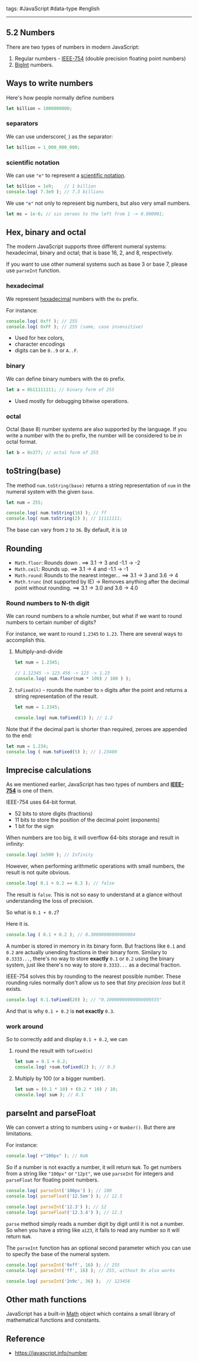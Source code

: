 tags: #JavaScript #data-type #english

<hr />

## 5.2 Numbers 
There are two types of numbers in modern JavaScript:
1. Regular numbers - [IEEE-754](https://en.wikipedia.org/wiki/IEEE_754-2008_revision) (double precision floating point numbers)
2. [BigInt](https://javascript.info/bigint) numbers.

## Ways to write numbers
Here's how people normally define numbers
```js
let billion = 1000000000;
```

### separators
We can use underscore(`_`) as the separator:
```js
let billion = 1_000_000_000;
```

### scientific notation
We can use `"e"` to represent a [scientific notation](https://www.mathsisfun.com/numbers/scientific-notation.html).
```js
let billion = 1e9;    // 1 billion
console.log( 7.3e9 ); // 7.3 billions
```

We use `"e"` not only to represent big numbers, but also very small numbers.
```js
let ms = 1e-6; // six zeroes to the left from 1 -> 0.000001;
```

## Hex, binary and octal
The modern JavaScript supports three different numeral systems: hexadecimal, binary and octal; that is base 16, 2, and 8, respectively. 

If you want to use other numeral systems such as base 3 or base 7, please use `parseInt` function.

### hexadecimal
We represent [hexadecimal](https://en.wikipedia.org/wiki/Hexadecimal) numbers with the `0x` prefix.

For instance:
```js
console.log( 0xff ); // 255
console.log( 0xFF ); // 255 (same, case insensitive)
```

- Used for hex colors,
- character encodings
- digits can be `0..9` or `A..F`.

### binary
We can define binary numbers with the `0b` prefix.

```js
let a = 0b11111111; // binary form of 255
```

- Used mostly for debugging bitwise operations.

### octal
Octal (base 8) number systems are also supported by the language. If you write a number with the `0o` prefix, the number will be considered to be in octal format.

```js
let b = 0o377; // octal form of 255
```

## toString(base)
The method `num.toString(base)` returns a string representation of `num` in the numeral system with the given `base`.

```js
let num = 255;

console.log( num.toString(16) ); // ff
console.log( num.toString(2) ); // 11111111;
```

The base can vary from `2` to `36`. By default, it is `10`

## Rounding
- `Math.floor`: Rounds down
.	==> 3.1 -> 3 and -1.1 -> -2
- `Math.ceil`: Rounds  up.
	==> 3.1 -> 4 and -1.1 -> -1
- `Math.round`: Rounds to the nearest integer...
	==> 3.1 -> 3 and 3.6 -> 4
- `Math.trunc` (not supported by IE) -> Removes anything after the decimal point without rounding.
	==> 3.1 -> 3.0 and 3.6 -> 4.0

### Round numbers to N-th digit 
We can round numbers to a whole number, but what if we want to round numbers to certain number of digits?

For instance, we want to round `1.2345` to `1.23`. There are several ways to accomplish this.

1. Multiply-and-divide
	```js
	let num = 1.2345;
	
	// 1.12345 -> 123.456 -> 123 -> 1.23
	console.log( num.floor(num * 100) / 100 ) );
	```
2. `toFixed(n)` - rounds the number to `n` digits after the point and returns a string representation of the result.
	```js
	let num = 1.2345;
	
	console.log( num.toFixed(1) ); // 1.2
	```

Note that if the decimal part is shorter than required, zeroes are appended to the end:
```js
let num = 1.234;
console.log ( num.toFixed(5) ); // 1.23400
```

## Imprecise calculations
As we mentioned earlier, JavaScript has two types of numbers and **[IEEE-754](https://en.wikipedia.org/wiki/IEEE_754-2008_revision)** is one of  them.

IEEE-754 uses 64-bit format. 
- 52 bits to store digits (fractions)
- 11 bits to store the position of the decimal point (exponents)
- 1 bit for the sign

When numbers are too big, it will overflow 64-bits storage and result in infinity:
```js
console.log( 1e500 ); // Infinity
```

However, when performing arithmetic operations with small numbers, the result is not quite obvious.
```js
console.log( 0.1 + 0.2 == 0.3 ); // false
```

The result is `false`. This is not so easy to understand at a glance without understanding the loss of precision.

So what is `0.1 + 0.2`? 

Here it is.

```js
console.log ( 0.1 + 0.2 ); // 0.30000000000000004
```

A number is stored in memory in its binary form. But fractions like `0.1` and `0.2` are actually unending fractions in their binary form. Similary to `0.3333...`, there's no way to store **exactly** `0.1` or `0.2` using the binary system, just like there's no way to store `0.3333...` as a decimal fraction.

IEEE-754 solves this by rounding to the nearest possible number. These rounding rules normally don't allow us to see that *tiny precision loss* but it exists. 

```js
console.log( 0.1.toFixed(20) ); // "0.10000000000000000555"
```

And that is why `0.1 + 0.2` is **not exactly** `0.3`.

### work around
So to correctly add and display `0.1 + 0.2`, we can 
1. round the result with `toFixed(n)`
	```js
	let sum = 0.1 + 0.2;
	console.log( +sum.toFixed(2) ); // 0.3
	```
2. Multiply by 100 (or a bigger number).
	```js
	let sum = (0.1 * 10) + (0.2 * 10) / 10;
	console.log( sum ); // 0.3
	```
	
## parseInt and parseFloat
We can convert a string to numbers using `+` or `Number()`. But there are limitations. 

For instance:

```js
console.log( +"100px" ); // NaN
```

So if a number is not exactly a number, it will return `NaN`. To get numbers from a string like `"100px"` or `"12pt"`, we use `parseInt` for integers and `parseFloat` for floating point numbers.

```js
console.log( parseInt('100px') ); // 100
console.log( parseFloat('12.5em') ); // 12.5

console.log( parseInt('12.3') ); // 12
console.log( parseFloat('12.3.4') ); // 12.3
```

`parse` method simply reads a number digit by digit until it is not a number. So when you have a string like `a123`, it fails to read any number so it will return `NaN`.

The `parseInt` function has an optional second parameter which you can use to specify the base of the numeral system.

```js
console.log( parseInt('0xff', 16) ); // 255
console.log( parseInt('ff', 16) ); // 255, without 0x also works

console.log( parseInt('2n9c', 36) );  // 123456
```

## Other math functions
JavaScript has a built-in [Math](https://developer.mozilla.org/en-US/docs/Web/JavaScript/Reference/Global_Objects/Math) object which contains a small library of mathematical functions and constants.

## Reference
- https://javascript.info/number